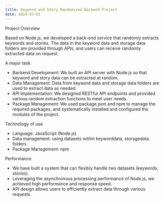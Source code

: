 ```yaml
---
title: Keyword and Story Randomized Backend Project
date: 2024-07-01
---
```


<div class="text-justify">
Project Overview
</div>

Based on Node.js, we developed a back-end service that randomly extracts keywords and stories. The data in the keyword data and storage data folders are provided through APIs, and users can receive randomly extracted data on request.


A major task

- Backend Development: We built an API server with Node.js so that keyword and story data can be extracted at random.
- Data Management: Data from keyword data and storage data folders are used to extract data as needed.
- API Implementation: We designed RESTful API endpoints and provided various random extraction functions to meet user needs.
- Package Management: We used package.json and npm to manage the required packages, and systematically installed and configured the modules of the project.


Technology of use

- Language: JavaScript (Node.js)
- Data management: using datasets within keyworddata, storagedata folders
- Package Management: npm


Performance

- We have built a system that can flexibly handle two datasets (keywords, stories).
- Leveraging the asynchronous processing performance of Node.js, we achieved high performance and response speed.
- API design allows users to efficiently extract data through various requests.